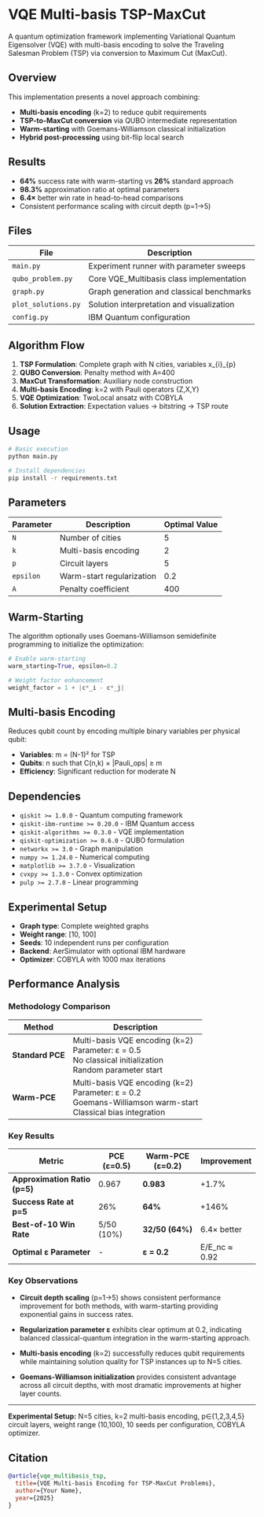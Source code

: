 # VQE Multi-basis TSP-MaxCut

A quantum optimization framework implementing Variational Quantum Eigensolver (VQE) with multi-basis encoding to solve the Traveling Salesman Problem (TSP) via conversion to Maximum Cut (MaxCut).

## Overview

This implementation presents a novel approach combining:
- **Multi-basis encoding** (k=2) to reduce qubit requirements
- **TSP-to-MaxCut conversion** via QUBO intermediate representation  
- **Warm-starting** with Goemans-Williamson classical initialization
- **Hybrid post-processing** using bit-flip local search

## Results

- **64%** success rate with warm-starting vs **26%** standard approach
- **98.3%** approximation ratio at optimal parameters
- **6.4×** better win rate in head-to-head comparisons
- Consistent performance scaling with circuit depth (p=1→5)

## Files

| File | Description |
|------|-------------|
| `main.py` | Experiment runner with parameter sweeps |
| `qubo_problem.py` | Core VQE_Multibasis class implementation |
| `graph.py` | Graph generation and classical benchmarks |
| `plot_solutions.py` | Solution interpretation and visualization |
| `config.py` | IBM Quantum configuration |

## Algorithm Flow

1. **TSP Formulation**: Complete graph with N cities, variables x_{i}_{p}
2. **QUBO Conversion**: Penalty method with A=400 
3. **MaxCut Transformation**: Auxiliary node construction
4. **Multi-basis Encoding**: k=2 with Pauli operators {Z,X,Y}
5. **VQE Optimization**: TwoLocal ansatz with COBYLA
6. **Solution Extraction**: Expectation values → bitstring → TSP route

## Usage

```bash
# Basic execution
python main.py

# Install dependencies
pip install -r requirements.txt
```

## Parameters

| Parameter | Description | Optimal Value |
|-----------|-------------|---------------|
| `N` | Number of cities | 5 |
| `k` | Multi-basis encoding | 2 |
| `p` | Circuit layers | 5 |
| `epsilon` | Warm-start regularization | 0.2 |
| `A` | Penalty coefficient | 400 |

## Warm-Starting

The algorithm optionally uses Goemans-Williamson semidefinite programming to initialize the optimization:

```python
# Enable warm-starting
warm_starting=True, epsilon=0.2

# Weight factor enhancement
weight_factor = 1 + |c*_i - c*_j|
```

## Multi-basis Encoding

Reduces qubit count by encoding multiple binary variables per physical qubit:
- **Variables**: m = (N-1)² for TSP
- **Qubits**: n such that C(n,k) × |Pauli_ops| ≥ m
- **Efficiency**: Significant reduction for moderate N

## Dependencies

- `qiskit >= 1.0.0` - Quantum computing framework
- `qiskit-ibm-runtime >= 0.20.0` - IBM Quantum access
- `qiskit-algorithms >= 0.3.0` - VQE implementation
- `qiskit-optimization >= 0.6.0` - QUBO formulation
- `networkx >= 3.0` - Graph manipulation
- `numpy >= 1.24.0` - Numerical computing
- `matplotlib >= 3.7.0` - Visualization
- `cvxpy >= 1.3.0` - Convex optimization
- `pulp >= 2.7.0` - Linear programming

## Experimental Setup

- **Graph type**: Complete weighted graphs
- **Weight range**: [10, 100]
- **Seeds**: 10 independent runs per configuration
- **Backend**: AerSimulator with optional IBM hardware
- **Optimizer**: COBYLA with 1000 max iterations

## Performance Analysis

### Methodology Comparison

| Method | Description |
|--------|-------------|
| **Standard PCE** | Multi-basis VQE encoding (k=2)<br>Parameter: ε = 0.5<br>No classical initialization<br>Random parameter start |
| **Warm-PCE** | Multi-basis VQE encoding (k=2)<br>Parameter: ε = 0.2<br>Goemans-Williamson warm-start<br>Classical bias integration |

### Key Results

| Metric | PCE (ε=0.5) | Warm-PCE (ε=0.2) | Improvement |
|--------|-------------|-------------------|-------------|
| **Approximation Ratio (p=5)** | 0.967 | **0.983** | +1.7% |
| **Success Rate at p=5** | 26% | **64%** | +146% |
| **Best-of-10 Win Rate** | 5/50 (10%) | **32/50 (64%)** | 6.4× better |
| **Optimal ε Parameter** | - | **ε = 0.2** | E/E_nc ≈ 0.92 |

### Key Observations

- **Circuit depth scaling** (p=1→5) shows consistent performance improvement for both methods, with warm-starting providing exponential gains in success rates.

- **Regularization parameter ε** exhibits clear optimum at 0.2, indicating balanced classical-quantum integration in the warm-starting approach.

- **Multi-basis encoding** (k=2) successfully reduces qubit requirements while maintaining solution quality for TSP instances up to N=5 cities.

- **Goemans-Williamson initialization** provides consistent advantage across all circuit depths, with most dramatic improvements at higher layer counts.

---

**Experimental Setup:** N=5 cities, k=2 multi-basis encoding, p∈{1,2,3,4,5} circuit layers, weight range (10,100), 10 seeds per configuration, COBYLA optimizer.

## Citation

```bibtex
@article{vqe_multibasis_tsp,
  title={VQE Multi-basis Encoding for TSP-MaxCut Problems},
  author={Your Name},
  year={2025}
}
```
